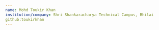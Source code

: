 ```yaml
---
name: Mohd Toukir Khan
institution/company: Shri Shankaracharya Technical Campus, Bhilai
github:toukirkhan
---
```

